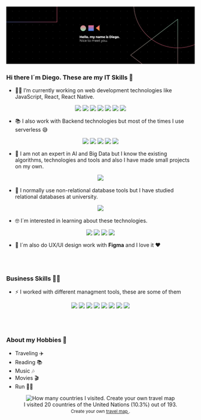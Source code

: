 ![Image](https://github.com/DFalque/images/blob/main/pantall99.png?raw=true)


### Hi there I´m Diego. These are my IT Skills 👋

- 👨‍💻 I’m currently working on web development technologies like JavaScript, React, React Native.

<p align="center">
  <img src="https://img.shields.io/badge/JavaScript-F7DF1E?style=for-the-badge&logo=javascript&logoColor=black">
  <img src="https://img.shields.io/badge/TypeScript-007ACC?style=for-the-badge&logo=typescript&logoColor=white">
  <img src="https://img.shields.io/badge/CSS3-1572B6?style=for-the-badge&logo=css3&logoColor=white">
  <img src="https://img.shields.io/badge/Sass-CC6699?style=for-the-badge&logo=sass&logoColor=white">
  <img src="https://img.shields.io/badge/React-20232A?style=for-the-badge&logo=react&logoColor=61DAFB">
  <img src="https://img.shields.io/badge/React_Native-20232A?style=for-the-badge&logo=react&logoColor=61DAFB">
  <img src="https://img.shields.io/badge/Gatsby-663399?style=for-the-badge&logo=gatsby&logoColor=white">
</p>

- 📚 I also work with Backend technologies but most of the times I use serverless 😅

<p align="center">
  <img src="https://img.shields.io/badge/Node.js-43853D?style=for-the-badge&logo=node.js&logoColor=white">
  <img src="https://img.shields.io/badge/Netlify-00C7B7?style=for-the-badge&logo=netlify&logoColor=white">
  <img src="https://img.shields.io/badge/Heroku-430098?style=for-the-badge&logo=heroku&logoColor=white">
  <img src="https://img.shields.io/badge/Amazon_AWS-232F3E?style=for-the-badge&logo=amazon-aws&logoColor=white">
  <img src="https://img.shields.io/badge/Google_Cloud-4285F4?style=for-the-badge&logo=google-cloud&logoColor=white">
</p>

- 🧠 I am not an expert in AI and Big Data but I know the existing algorithms, technologies and tools and also I have made small projects on my own.
<p align="center">
  <img src="https://img.shields.io/badge/Python-14354C?style=for-the-badge&logo=python&logoColor=white">
</p>

- 💾 I normally use non-relational database tools but I have studied relational databases at university.

<p align="center">
  <img src="https://img.shields.io/badge/MongoDB-4EA94B?style=for-the-badge&logo=mongodb&logoColor=white">
</p>


- 🤓 I´m interested in learning about these technologies.
<p align="center">
  <img src="https://img.shields.io/badge/Swift-FA7343?style=for-the-badge&logo=swift&logoColor=white">
  <img src="https://img.shields.io/badge/Kotlin-0095D5?&style=for-the-badge&logo=kotlin&logoColor=white">
  <img src="https://img.shields.io/badge/Go-00ADD8?style=for-the-badge&logo=go&logoColor=white">
  <img src="https://img.shields.io/badge/Elixir-4B275F?style=for-the-badge&logo=elixir&logoColor=white">
</p>

- 💅 I´m also do UX/UI design work with **Figma** and I love it ♥️

<br></br>

### Business Skills 👨💼

- ⚡  I worked with different managment tools, these are some of them
<p align="center">
  <img src="https://img.shields.io/badge/SAP-0FAAFF?style=for-the-badge&logo=sap&logoColor=white">
  <img src="hhttps://img.shields.io/badge/Microsoft_Excel-217346?style=for-the-badge&logo=microsoft-excel&logoColor=white">
  <img src="https://img.shields.io/badge/Microsoft_Access-A4373A?style=for-the-badge&logo=microsoft-access&logoColor=white">
  <img src="https://img.shields.io/badge/Microsoft_SharePoint-0078D4?style=for-the-badge&logo=microsoft-sharepoint&logoColor=white">
    <img src="https://img.shields.io/badge/Microsoft_Teams-6264A7?style=for-the-badge&logo=microsoft-teams&logoColor=white">
  <img src="https://img.shields.io/badge/Slack-4A154B?style=for-the-badge&logo=slack&logoColor=white">
    <img src="https://img.shields.io/badge/Zoom-2D8CFF?style=for-the-badge&logo=zoom&logoColor=white">
      <img src="https://img.shields.io/badge/Microsoft_Word-2B579A?style=for-the-badge&logo=microsoft-word&logoColor=white">

</p>

<br></br>
### About my Hobbies 🥰

- Traveling ✈️
- Reading   📚
- Music     🎶
- Movies    🎬
- Run       🏃‍♂️

<p align="center">
<img src="https://chart.apis.google.com/chart?cht=map:fixed=-70,-180,80,180&chs=600x400&chf=bg,s,336699&chco=d0d0d0,cc0000,4D00FE&chd=s:999999999999999999999999999999999999999999999999999999999&chld=AT|BE|CZ|FR|PF|NC|BL|MF|PM|WF|TF|GF|GP|YT|MQ|RE|DE|IE|PT|ES|GB|AI|BM|IO|KY|FK|GI|MS|SH|TC|GG|IM|JE|PN|GS|VG|IT|NL|AW|CW|SX|BQ|JP|TH|VN|MX|CA|US|AS|UM|GU|MP|PR|VI|AE|QA|TR" width="600" height="400"  alt="How many countries I visited. Create your own travel map"><br/>I visited 20 countries of the United Nations (10.3%) out of 193.<br/><small>Create your own <a target="_blank" title="Create your travel map" href="https://www.joaoleitao.com/visited-countries-map/">travel map </a>.</small>
</p>




